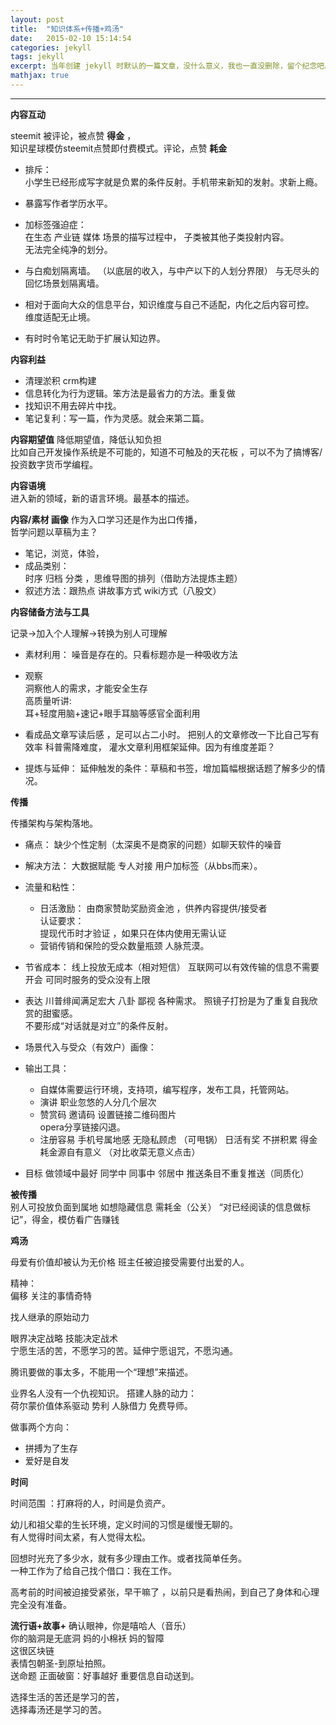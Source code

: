 ```yaml
---
layout: post
title:  "知识体系+传播+鸡汤"
date:   2015-02-10 15:14:54
categories: jekyll
tags: jekyll
excerpt: 当年创建 jekyll 时默认的一篇文章，没什么意义，我也一直没删除，留个纪念吧。
mathjax: true
---
```



---

**内容互动**    

steemit 被评论，被点赞 **得金** ，  
知识星球模仿steemit点赞即付费模式。评论，点赞 **耗金**   

 - 排斥：  
 小学生已经形成写字就是负累的条件反射。手机带来新知的发射。求新上瘾。      

- 暴露写作者学历水平。
- 加标签强迫症：  
在生态 产业链 媒体 场景的描写过程中， 子类被其他子类投射内容。   
无法完全纯净的划分。  
- 与白痴划隔离墙。 （以底层的收入，与中产以下的人划分界限）
与无尽头的回忆场景划隔离墙。    
- 相对于面向大众的信息平台，知识维度与自己不适配，内化之后内容可控。   
维度适配无止境。  

- 有时时令笔记无助于扩展认知边界。  

**内容利益**  

- 清理淤积 crm构建  
- 信息转化为行为逻辑。笨方法是最省力的方法。重复做   
- 找知识不用去碎片中找。  
- 笔记复利：写一篇，作为灵感。就会来第二篇。  

**内容期望值**
  降低期望值，降低认知负担   
  比如自己开发操作系统是不可能的，知道不可触及的天花板 ，可以不为了搞博客/投资数字货币学编程。   

**内容语境**  
进入新的领域，新的语言环境。最基本的描述。

**内容/素材 画像**
作为入口学习还是作为出口传播，  
哲学问题以草稿为主？  

- 笔记，浏览，体验，
- 成品类别：  
 时序 归档 分类 ，思维导图的排列（借助方法提炼主题）  
- 叙述方法：跟热点 讲故事方式  wiki方式（八股文）  

**内容储备方法与工具**  

记录->加入个人理解->转换为别人可理解   

- 素材利用：
  噪音是存在的。只看标题亦是一种吸收方法  
- 观察  
洞察他人的需求，才能安全生存     
高质量听讲:  
耳+轻度用脑+速记+眼手耳脑等感官全面利用    

- 看成品文章写读后感 ，足可以占二小时。
把别人的文章修改一下比自己写有效率
科普需降难度， 灌水文章利用框架延伸。因为有维度差距？
- 提炼与延伸：
延伸触发的条件：草稿和书签，增加篇幅根据话题了解多少的情况。  

**传播**   

传播架构与架构落地。  

-  痛点：
缺少个性定制（太深奥不是商家的问题）如聊天软件的噪音

- 解决方法：
  大数据赋能  专人对接  用户加标签（从bbs而来）。

- 流量和粘性：

  - 日活激励：
  由商家赞助奖励资金池 ，供养内容提供/接受者     
  认证要求：  
  提现代币时才验证 ，如果只在体内使用无需认证      
  - 营销传销和保险的受众数量瓶颈 人脉荒漠。     

- 节省成本：
线上投放无成本（相对短信）
互联网可以有效传输的信息不需要开会
可同时服务的受众没有上限
- 表达
  川普绯闻满足宏大 八卦 鄙视 各种需求。
  照镜子打扮是为了重复自我欣赏的甜蜜感。  
  不要形成“对话就是对立”的条件反射。
- 场景代入与受众（有效户）画像：
- 输出工具：
  - 自媒体需要运行环境，支持项，编写程序，发布工具，托管网站。
  -  演讲 职业忽悠的人分几个层次
  -  赞赏码  邀请码  设置链接二维码图片  
    opera分享链接闪退。  
  -  注册容易 手机号属地感 无隐私顾虑 （可甩锅）
     日活有奖 不拼积累  得金耗金源自有意义 （对比收菜无意义点击）

-  目标
    做领域中最好  同学中 同事中 邻居中
推送条目不重复推送（同质化）   


**被传播**  
别人可投放负面到属地 如想隐藏信息 需耗金（公关）
“对已经阅读的信息做标记”，得金，模仿看广告赚钱  



**鸡汤**

母爱有价值却被认为无价格
班主任被迫接受需要付出爱的人。  

精神：  
偏移 关注的事情奇特

找人继承的原始动力  

眼界决定战略 技能决定战术  
宁愿生活的苦，不愿学习的苦。延伸宁愿诅咒，不愿沟通。

腾讯要做的事太多，不能用一个“理想”来描述。  

业界名人没有一个仇视知识。
搭建人脉的动力：  
荷尔蒙价值体系驱动 势利 人脉借力 免费导师。  

做事两个方向：
- 拼搏为了生存
- 爱好是自发

**时间**   

时间范围 ：打麻将的人，时间是负资产。  

幼儿和祖父辈的生长环境，定义时间的习惯是缓慢无聊的。  
有人觉得时间太紧，有人觉得太松。  

回想时光充了多少水，就有多少理由工作。或者找简单任务。  
一种工作为了给自己找个借口：我在工作。  

高考前的时间被迫接受紧张，早干嘛了
，以前只是看热闹，到自己了身体和心理完全没有准备。  

**流行语+故事+**
确认眼神，你是嘻哈人（音乐）  
你的脑洞是无底洞
妈的小棉袄 妈的智障  
这很区块链  
表情包朝圣-到原址拍照。    
送命题
正面破窗：好事越好 重要信息自动送到。  

选择生活的苦还是学习的苦，  
选择毒汤还是学习的苦。  
